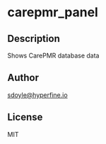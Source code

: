 # carepmr_panel 
## Description 
Shows CarePMR database data 
## Author 
sdoyle@hyperfine.io 
## License 
MIT